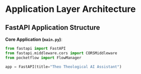 # Application Layer Architecture

## FastAPI Application Structure

**Core Application (`main.py`)**:
```python
from fastapi import FastAPI
from fastapi.middleware.cors import CORSMiddleware
from pocketflow import FlowManager

app = FastAPI(title="Theo Theological AI Assistant")
